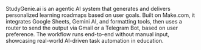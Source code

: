 StudyGenie.ai is an agentic AI system that generates and delivers personalized learning roadmaps based on user goals. Built on Make.com, it integrates Google Sheets, Gemini AI, and formatting tools, then uses a router to send the output via Gmail or a Telegram Bot, based on user preference. The workflow runs end-to-end without manual input, showcasing real-world AI-driven task automation in education.
